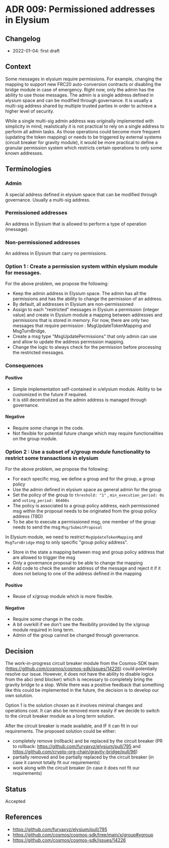 # ADR 009: Permissioned addresses in Elysium

## Changelog
* 2022-01-04: first draft

## Context

Some messages in elysium require permissions. For example, changing the mapping to support new FRC20 auto-conversion contracts or disabling the bridge module in case of emergency. Right now, only the admin has the ability to use those messages.
 The admin is a single address defined in elysium space and can be modified through governance. It is usually a multi-sig address shared by multiple trusted parties in order to achieve a higher level of security.

While a single multi-sig admin address was originally implemented with simplicity in mind, realistically it is not practical to rely on a single address to perform all admin tasks.
As those operations could become more frequent (updating the token mapping) or needs to be triggered by external systems (circuit breaker for gravity module), it would be more practical to define a granular permission system which restricts certain operations to only some known addresses.


## Terminologies

### Admin

A special address defined in elysium space that can be modified through governance. Usually a multi-sig address.

### Permissioned addresses

An address in Elysium that is allowed to perform a type of operation (message).

### Non-permissioned addresses

An address in Elysium that carry no permissions.


### Option 1 : Create a permission system within elysium module for messages.

For the above problem, we propose the following:

- Keep the admin address in Elysium space. The admin has all the permissions and has the ability to change the permission of an address.
- By default, all addresses in Elysium are non-permissioned
- Assign to each "restricted" messages in Elysium a permission (integer value) and create in Elysium module a mapping between addresses and permissions that is stored in memory. For now, there are only two messages that require permission : MsgUpdateTokenMapping and MsgTurnBridge.
- Create a msg type "MsgUpdatePermissions" that only admin can use and allow to update the address permission mapping.
- Change the logic to always check for the permission before processing the restricted messages.

### Consequences

#### Positive

- Simple implementation self-contained in x/elysium module. Ability to be customized in the future if required.
- It is still decentralized as the admin address is managed through governance. 


#### Negative

- Require some change in the code.
- Not flexible for potential future change which may require functionalities on the group module.


### Option 2 : Use a subset of x/group module functionality to restrict some transactions in elysium

For the above problem, we propose the following:

- For each specific msg, we define a group and for the group, a group policy
- Use the admin defined in elysium space as general admin for the group
- Set the policy of the group to ``threshold: "1"`` , ``min_execution_period: 0s`` and ``voting_period: 86400s``
- The policy is associated to a group policy address, each permissioned msg within the proposal needs to be originated from the group policy address (TBD)
- To be abe to execute a permissioned msg, one member of the group needs to send the msg ``Msg/SubmitProposal``

In Elysium module, we need to restrict ``MsgUpdateTokenMapping`` and ``MsgTurnBridge`` msg to only specific "group policy address".

- Store in the state a mapping between msg and group policy address that are allowed to trigger the msg
- Only a governance proposal to be able to change the mapping
- Add code to check the sender address of the message and reject it if it does not belong to one of the address defined in the mapping

#### Positive

- Reuse of x/group module which is more flexible.

#### Negative

- Require some change in the code.
- A bit overkill if we don't see the flexibility provided by the x/group module required in long term.
- Admin of the group cannot be changed through governance.


## Decision

The work-in-progress circuit breaker module from the Cosmos-SDK team (https://github.com/cosmos/cosmos-sdk/issues/14226) could potentially resolve our issue. However, it does not have the ability to disable logics from the abci
(end blocker) which is necessary to completely bring the gravity bridge to a stop. While there was a positive feedback that something like this could be implemented in the future, the decision is to develop our own solution.

Option 1 is the solution chosen as it involves minimal changes and operations cost. It can also be removed more easily if we decide to switch to the circuit breaker module as a long term solution.

After the circuit breaker is made available, and IF it can fit in our requirements. The proposed solution could be either:
- completely remove (rollback) and be replaced by the circuit breaker
  (PR to rollback: https://github.com/furyaxyz/elysium/pull/795 and https://github.com/crypto-org-chain/gravity-bridge/pull/96)
- partially removed and be partially replaced by the circuit breaker (in case it cannot totally fit our requirements)
- work along with the circuit breaker (in case it does not fit our requirements)


## Status

Accepted


## References

- https://github.com/furyaxyz/elysium/pull/795
- https://github.com/cosmos/cosmos-sdk/tree/main/x/group#xgroup
- https://github.com/cosmos/cosmos-sdk/issues/14226